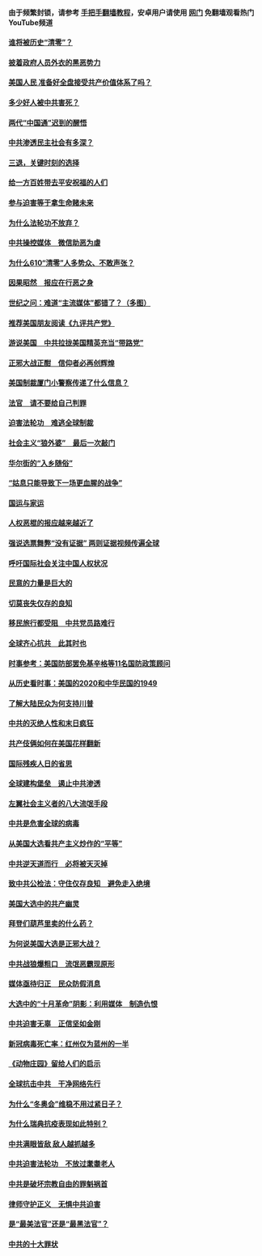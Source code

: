 #### 由于频繁封锁，请参考 [手把手翻墙教程](https://github.com/gfw-breaker/guides/wiki/)，安卓用户请使用 [网门](https://github.com/gfw-breaker/nogfw/blob/master/dl.md?t=01020700) 免翻墙观看热门YouTube频道 

#### [谁将被历史“清零”？](../pages/251/417485.md?t=01020700) 

#### [披着政府人员外衣的黑恶势力](../pages/251/417442.md?t=01020700) 

#### [美国人民 准备好全盘接受共产价值体系了吗？](../pages/251/417491.md?t=01020700) 

#### [多少好人被中共害死？](../pages/251/417144.md?t=01020700) 

#### [两代“中国通”迟到的醒悟](../pages/251/417064.md?t=01020700) 

#### [中共渗透民主社会有多深？](../pages/251/417063.md?t=01020700) 

#### [三退，关键时刻的选择](../pages/251/416969.md?t=01020700) 

#### [给一方百姓带去平安祝福的人们](../pages/251/416941.md?t=01020700) 

#### [参与迫害等于拿生命赌未来](../pages/251/416856.md?t=01020700) 

#### [为什么法轮功不放弃？](../pages/251/416864.md?t=01020700) 

#### [中共操控媒体　微信助恶为虐](../pages/251/416724.md?t=01020700) 

#### [为什么610“清零”人多势众、不敢声张？](../pages/251/416632.md?t=01020700) 

#### [因果昭然　报应在行恶之身](../pages/251/416582.md?t=01020700) 

#### [世纪之问：难道“主流媒体”都错了？（多图）](../pages/251/416571.md?t=01020700) 

#### [推荐美国朋友阅读《九评共产党》](../pages/251/416510.md?t=01020700) 

#### [游说美国　中共拉拢美国精英充当“带路党”](../pages/251/416529.md?t=01020700) 

#### [正邪大战正酣　信仰者必再创辉煌](../pages/251/416433.md?t=01020700) 

#### [美国制裁厦门小警察传递了什么信息？](../pages/251/416432.md?t=01020700) 

#### [法官　请不要给自己判罪](../pages/251/416379.md?t=01020700) 

#### [迫害法轮功　难逃全球制裁](../pages/251/416380.md?t=01020700) 

#### [社会主义“狼外婆”　最后一次敲门](../pages/251/416394.md?t=01020700) 

#### [华尔街的“入乡随俗”](../pages/251/416395.md?t=01020700) 

#### [“姑息只能导致下一场更血腥的战争”](../pages/251/416223.md?t=01020700) 

#### [国运与家运](../pages/251/416224.md?t=01020700) 

#### [人权恶棍的报应越来越近了](../pages/251/416276.md?t=01020700) 

#### [强说选票舞弊“没有证据” 两则证据视频传遍全球](../pages/251/416227.md?t=01020700) 

#### [呼吁国际社会关注中国人权状况](../pages/251/416135.md?t=01020700) 

#### [民意的力量是巨大的](../pages/251/416222.md?t=01020700) 

#### [切莫丧失仅存的良知](../pages/251/416134.md?t=01020700) 

#### [移民旅行都受阻　中共党员路难行](../pages/251/416033.md?t=01020700) 

#### [全球齐心抗共　此其时也](../pages/251/415989.md?t=01020700) 

#### [时事参考：美国防部罢免基辛格等11名国防政策顾问](../pages/251/415970.md?t=01020700) 

#### [从历史看时事：美国的2020和中华民国的1949](../pages/251/415949.md?t=01020700) 

#### [了解大陆民众为何支持川普](../pages/251/415950.md?t=01020700) 

#### [中共的灭绝人性和末日疯狂](../pages/251/415944.md?t=01020700) 

#### [共产伎俩如何在美国花样翻新](../pages/251/415908.md?t=01020700) 

#### [国际残疾人日的省思](../pages/251/415849.md?t=01020700) 

#### [全球建构堡垒　遏止中共渗透](../pages/251/415850.md?t=01020700) 

#### [左翼社会主义者的八大流氓手段](../pages/251/415802.md?t=01020700) 

#### [中共是危害全球的病毒](../pages/251/415569.md?t=01020700) 

#### [从美国大选看共产主义炒作的“平等”](../pages/251/415654.md?t=01020700) 

#### [中共逆天道而行　必将被天灭掉](../pages/251/415626.md?t=01020700) 

#### [致中共公检法：守住仅存良知　避免走入绝境](../pages/251/415627.md?t=01020700) 

#### [美国大选中的共产幽灵](../pages/251/415618.md?t=01020700) 

#### [拜登们葫芦里卖的什么药？](../pages/251/415531.md?t=01020700) 

#### [为何说美国大选是正邪大战？](../pages/251/415530.md?t=01020700) 

#### [中共战狼爆粗口　流氓恶霸现原形](../pages/251/415426.md?t=01020700) 

#### [媒体亟待归正　民众防假消息](../pages/251/415402.md?t=01020700) 

#### [大选中的“十月革命”阴影：利用媒体　制造仇恨](../pages/251/415334.md?t=01020700) 

#### [中共迫害无辜　正信坚如金刚](../pages/251/415307.md?t=01020700) 

#### [新冠病毒死亡率：红州仅为蓝州的一半](../pages/251/415164.md?t=01020700) 

#### [《动物庄园》留给人们的启示](../pages/251/415178.md?t=01020700) 

#### [全球抗击中共　干净网络先行](../pages/251/415096.md?t=01020700) 

#### [为什么“冬奥会”维稳不用过紧日子？](../pages/251/414949.md?t=01020700) 

#### [为什么瑞典抗疫表现如此特别？](../pages/251/414950.md?t=01020700) 

#### [中共满眼皆敌 敌人越抓越多](../pages/251/415053.md?t=01020700) 

#### [中共迫害法轮功　不放过耄耋老人](../pages/251/414994.md?t=01020700) 

#### [中共是破坏宗教自由的罪魁祸首](../pages/251/414901.md?t=01020700) 

#### [律师守护正义　无惧中共迫害](../pages/251/414900.md?t=01020700) 

#### [是“最美法官”还是“最黑法官”？](../pages/251/414885.md?t=01020700) 

#### [中共的十大罪状](../pages/251/414772.md?t=01020700) 

